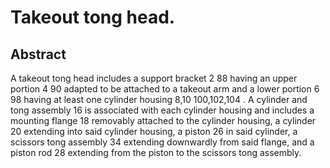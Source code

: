 # Takeout tong head.

## Abstract
A takeout tong head includes a support bracket 2 88 having an upper portion 4 90 adapted to be attached to a takeout arm and a lower portion 6 98 having at least one cylinder housing 8,10 100,102,104 . A cylinder and tong assembly 16 is associated with each cylinder housing and includes a mounting flange 18 removably attached to the cylinder housing, a cylinder 20 extending into said cylinder housing, a piston 26 in said cylinder, a scissors tong assembly 34 extending downwardly from said flange, and a piston rod 28 extending from the piston to the scissors tong assembly.